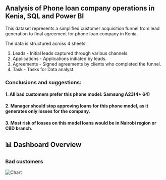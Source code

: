 ## Analysis of Phone loan company operations in Kenia, SQL and Power BI

This dataset represents a simplified customer acquisition funnel from lead generation to final agreement for phone loan company in Kenia. 

The data is structured across 4 sheets:
1.	Leads - Initial leads captured through various channels.
2.	Applications - Applications initiated by leads.
3.	Agreements - Signed agreements by clients who completed the funnel.
4.	Task - Tasks for Data analyst.

### Conclusions and suggestions:
#### 1.	All bad customers prefer this phone model: Samsung A23(4+ 64)
#### 2.	Manager should stop approving loans for this phone model, as it generates only losses for the company.
#### 3.	Most risk of losses on this model loans would be in Nairobi region or CBD branch.

## 📊 Dashboard Overview

### Bad customers
![Chart](Charts.jpg)

